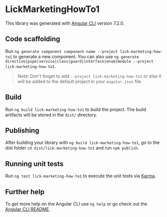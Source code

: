 # LickMarketingHowTo1

This library was generated with [Angular CLI](https://github.com/angular/angular-cli) version 7.2.0.

## Code scaffolding

Run `ng generate component component-name --project lick-marketing-how-to1` to generate a new component. You can also use `ng generate directive|pipe|service|class|guard|interface|enum|module --project lick-marketing-how-to1`.
> Note: Don't forget to add `--project lick-marketing-how-to1` or else it will be added to the default project in your `angular.json` file. 

## Build

Run `ng build lick-marketing-how-to1` to build the project. The build artifacts will be stored in the `dist/` directory.

## Publishing

After building your library with `ng build lick-marketing-how-to1`, go to the dist folder `cd dist/lick-marketing-how-to1` and run `npm publish`.

## Running unit tests

Run `ng test lick-marketing-how-to1` to execute the unit tests via [Karma](https://karma-runner.github.io).

## Further help

To get more help on the Angular CLI use `ng help` or go check out the [Angular CLI README](https://github.com/angular/angular-cli/blob/master/README.md).
